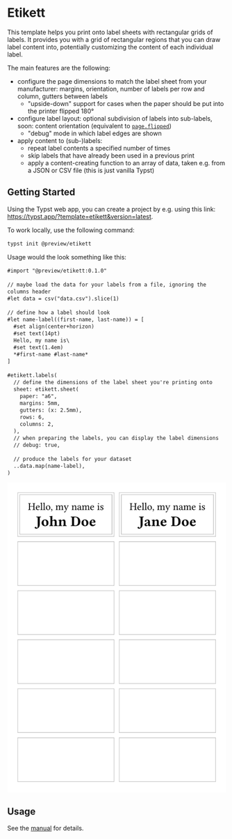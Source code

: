 # Etikett

This template helps you print onto label sheets with rectangular grids of labels. It provides you with a grid of rectangular regions that you can draw label content into, potentially customizing the content of each individual label.

The main features are the following:
- configure the page dimensions to match the label sheet from your manufacturer: margins, orientation, number of labels per row and column, gutters between labels
  - "upside-down" support for cases when the paper should be put into the printer flipped 180°
- configure label layout: optional subdivision of labels into sub-labels, soon: content orientation (equivalent to [`page.flipped`](https://typst.app/docs/reference/layout/page/#parameters-flipped))
  - "debug" mode in which label edges are shown
- apply content to (sub-)labels:
  - repeat label contents a specified number of times
  - skip labels that have already been used in a previous print
  - apply a content-creating function to an array of data, taken e.g. from a JSON or CSV file (this is just vanilla Typst)

## Getting Started

Using the Typst web app, you can create a project by e.g. using this link: https://typst.app/?template=etikett&version=latest.

To work locally, use the following command:

```bash
typst init @preview/etikett
```

Usage would the look something like this:


```typ
#import "@preview/etikett:0.1.0"

// maybe load the data for your labels from a file, ignoring the columns header
#let data = csv("data.csv").slice(1)

// define how a label should look
#let name-label((first-name, last-name)) = [
  #set align(center+horizon)
  #set text(14pt)
  Hello, my name is\
  #set text(1.4em)
  *#first-name #last-name*
]

#etikett.labels(
  // define the dimensions of the label sheet you're printing onto
  sheet: etikett.sheet(
    paper: "a6",
    margins: 5mm,
    gutters: (x: 2.5mm),
    rows: 6,
    columns: 2,
  ),
  // when preparing the labels, you can display the label dimensions
  // debug: true,

  // produce the labels for your dataset
  ..data.map(name-label),
)
```

<picture>
  <source media="(prefers-color-scheme: dark)" srcset="./thumbnail-dark.svg">
  <img src="./thumbnail-light.svg">
</picture>

## Usage

See the [manual](docs/manual.pdf) for details.
